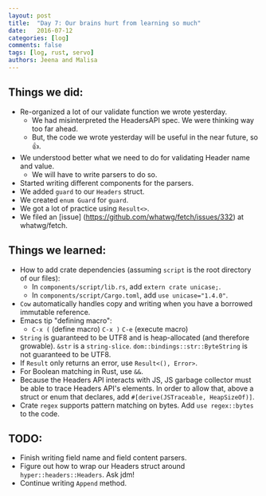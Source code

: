 ```yaml
---
layout: post
title:  "Day 7: Our brains hurt from learning so much"
date:   2016-07-12
categories: [log]
comments: false
tags: [log, rust, servo]
authors: Jeena and Malisa
---
```


## Things we did:
- Re-organized a lot of our validate function we wrote yesterday.
    - We had misinterpreted the HeadersAPI spec. We were thinking way too far ahead.
    - But, the code we wrote yesterday will be useful in the near future, so :thumbsup:.
- We understood better what we need to do for validating Header name and value.
    - We will have to write parsers to do so.
- Started writing different components for the parsers.
- We added `guard` to our `Headers` struct.
- We created `enum Guard` for `guard`.
- We got a lot of practice using `Result<>`.
- We filed an [issue] (https://github.com/whatwg/fetch/issues/332) at whatwg/fetch.

## Things we learned:
- How to add crate dependencies (assuming `script` is the root directory of our files):
    - In `components/script/lib.rs`, add `extern crate unicase;`.
    - In `components/script/Cargo.toml`, add `use unicase="1.4.0"`.
- `Cow` automatically handles copy and writing when you have a borrowed immutable reference.
- Emacs tip "defining macro":
    - `C-x (` (define macro) `C-x )` `C-e` (execute macro)
- `String` is guaranteed to be UTF8 and is heap-allocated (and therefore growable). `&str` is a `string-slice`. `dom::bindings::str::ByteString` is not guaranteed to be UTF8.
- If `Result` only returns an error, use `Result<(), Error>`.
- For Boolean matching in Rust, use `&&`.
- Because the Headers API interacts with JS, JS garbage collector must be able to trace Headers API's elements. In order to allow that, above a struct or enum that declares, add `#[derive(JSTraceable, HeapSizeOf)]`.
- Crate `regex` supports pattern matching on bytes. Add `use regex::bytes` to the code.

## TODO:
- Finish writing field name and field content parsers.
- Figure out how to wrap our Headers struct around `hyper::headers::Headers`. Ask jdm!
- Continue writing `Append` method.
